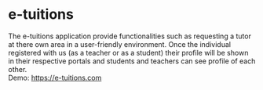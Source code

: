 # e-tuitions
The e-tuitions application provide functionalities such as requesting a tutor at there own area in a user-friendly environment. Once the individual registered with us (as a teacher or as a student) their profile will be shown in their respective portals and students and teachers can see profile of each other.
<br>
Demo: https://e-tuitions.com
